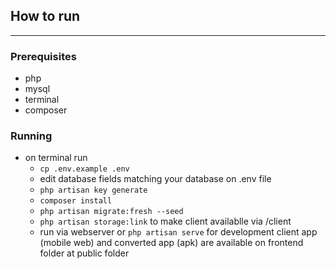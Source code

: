 ## How to run
---
### Prerequisites
- php
- mysql
- terminal
- composer
### Running
- on terminal run
    - `cp .env.example .env`
    - edit database fields matching your database on .env file
    - `php artisan key generate`
    - `composer install`
    - `php artisan migrate:fresh --seed`
    - `php artisan storage:link` to make client availablle via /client
    - run via webserver or `php artisan serve` for development
client app (mobile web) and converted app (apk) are available on frontend folder at public folder

